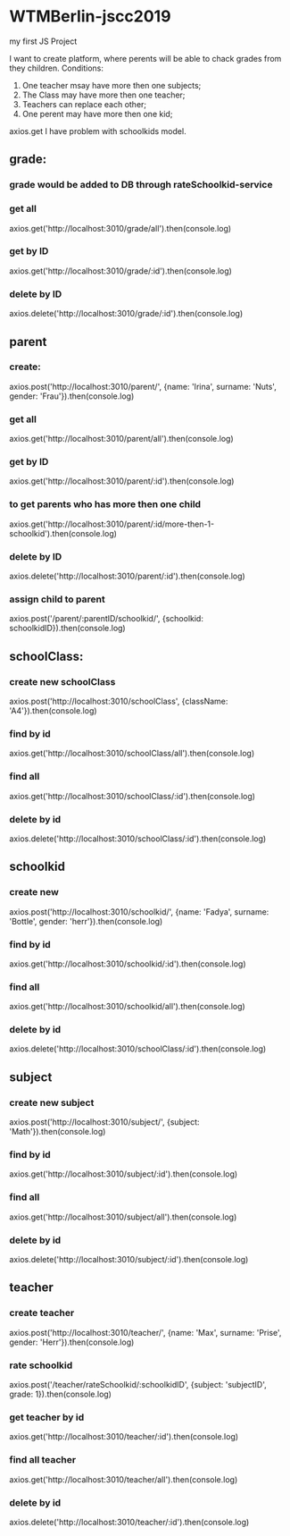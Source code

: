 # WTMBerlin-jscc2019
my first JS Project

I want to create platform, where perents will be able to chack grades from they children.
Conditions:
1. One teacher msay have more then one subjects;
2. The Class may have more then one teacher;
3. Teachers can replace each other;
4. One perent may have more then one kid;


axios.get 
I have problem with schoolkids model.
## grade:
### grade would be added to DB through rateSchoolkid-service
### get all
axios.get('http://localhost:3010/grade/all').then(console.log)
### get by ID
axios.get('http://localhost:3010/grade/:id').then(console.log)
### delete by ID
axios.delete('http://localhost:3010/grade/:id').then(console.log)

## parent
### create:
axios.post('http://localhost:3010/parent/', {name: 'Irina', surname: 'Nuts', gender: 'Frau'}).then(console.log)
### get all
axios.get('http://localhost:3010/parent/all').then(console.log)
### get by ID
axios.get('http://localhost:3010/parent/:id').then(console.log)
### to get parents who has more then one child
axios.get('http://localhost:3010/parent/:id/more-then-1-schoolkid').then(console.log)
### delete by ID
axios.delete('http://localhost:3010/parent/:id').then(console.log)
### assign child to parent
axios.post('/parent/:parentID/schoolkid/', {schoolkid: schoolkidID}).then(console.log)

## schoolClass:
### create new schoolClass
axios.post('http://localhost:3010/schoolClass', {className: 'A4'}).then(console.log)
### find by id
axios.get('http://localhost:3010/schoolClass/all').then(console.log)
### find all
axios.get('http://localhost:3010/schoolClass/:id').then(console.log)
### delete by id
axios.delete('http://localhost:3010/schoolClass/:id').then(console.log)

## schoolkid
### create new 
axios.post('http://localhost:3010/schoolkid/', {name: 'Fadya', surname: 'Bottle', gender: 'herr'}).then(console.log)
### find by id
axios.get('http://localhost:3010/schoolkid/:id').then(console.log)
### find all
axios.get('http://localhost:3010/schoolkid/all').then(console.log)
### delete by id
axios.delete('http://localhost:3010/schoolClass/:id').then(console.log)


## subject
### create new subject
axios.post('http://localhost:3010/subject/', {subject: 'Math'}).then(console.log)
### find by id
axios.get('http://localhost:3010/subject/:id').then(console.log)
### find all
axios.get('http://localhost:3010/subject/all').then(console.log)
### delete by id
axios.delete('http://localhost:3010/subject/:id').then(console.log)

## teacher
### create teacher
axios.post('http://localhost:3010/teacher/', {name: 'Max', surname: 'Prise', gender: 'Herr'}).then(console.log)
### rate schoolkid
axios.post('/teacher/rateSchoolkid/:schoolkidID', {subject: 'subjectID', grade: 1}).then(console.log)
### get teacher by id
axios.get('http://localhost:3010/teacher/:id').then(console.log)
### find all teacher
axios.get('http://localhost:3010/teacher/all').then(console.log)
### delete by id
axios.delete('http://localhost:3010/teacher/:id').then(console.log)